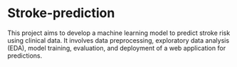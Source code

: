 # Stroke-prediction
This project aims to develop a machine learning model to predict stroke risk using clinical data. It involves data preprocessing, exploratory data analysis (EDA), model training, evaluation, and deployment of a web application for predictions.
